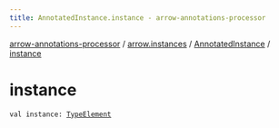 ```yaml
---
title: AnnotatedInstance.instance - arrow-annotations-processor
---
```


[arrow-annotations-processor](../../index.html) / [arrow.instances](../index.html) / [AnnotatedInstance](index.html) / [instance](./instance.html)

# instance

`val instance: `[`TypeElement`](http://docs.oracle.com/javase/6/docs/api/javax/lang/model/element/TypeElement.html)